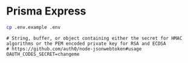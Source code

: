 # Prisma Express

```bash
cp .env.example .env
```

```dotenv
# String, buffer, or object containing either the secret for HMAC algorithms or the PEM encoded private key for RSA and ECDSA
# https://github.com/auth0/node-jsonwebtoken#usage
OAUTH_CODES_SECRET=changeme
```